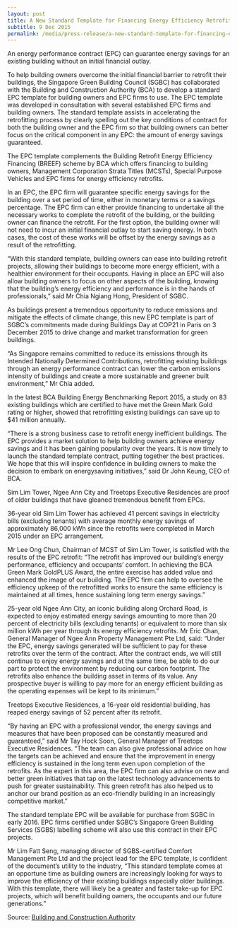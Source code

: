 ```yaml
---
layout: post
title: A New Standard Template for Financing Energy Efficiency Retrofits for Buildings
subtitle: 9 Dec 2015
permalink: /media/press-release/a-new-standard-template-for-financing-energy-efficiency-retrofits-for-buildings
---
```


An energy performance contract (EPC) can guarantee energy savings for an existing building without an initial financial outlay.

To help building owners overcome the initial financial barrier to retrofit their buildings, the Singapore Green Building Council (SGBC) has collaborated with the Building and Construction Authority (BCA) to develop a standard EPC template for building owners and EPC firms to use. The EPC template was developed in consultation with several established EPC firms and building owners. The standard template assists in accelerating the retrofitting process by clearly spelling out the key conditions of contract for both the building owner and the EPC firm so that building owners can better focus on the critical component in any EPC: the amount of energy savings guaranteed.

The EPC template complements the Building Retrofit Energy Efficiency Financing (BREEF) scheme by BCA which offers financing to building owners, Management Corporation Strata Titles (MCSTs), Special Purpose Vehicles and EPC firms for energy efficiency retrofits.

In an EPC, the EPC firm will guarantee specific energy savings for the building over a set period of time, either in monetary terms or a savings percentage. The EPC firm can either provide financing to undertake all the necessary works to complete the retrofit of the building, or the building owner can finance the retrofit. For the first option, the building owner will not need to incur an initial financial outlay to start saving energy. In both cases, the cost of these works will be offset by the energy savings as a result of the retrofitting. 

“With this standard template, building owners can ease into building retrofit projects, allowing their buildings to become more energy efficient, with a healthier environment for their occupants. Having in place an EPC will also allow building owners to focus on other aspects of the building, knowing that the building’s energy efficiency and performance is in the hands of professionals,” said Mr Chia Ngiang Hong, President of SGBC. 

As buildings present a tremendous opportunity to reduce emissions and mitigate the effects of climate change, this new EPC template is part of SGBC’s commitments made during Buildings Day at COP21 in Paris on 3 December 2015 to drive change and market transformation for green buildings.

“As Singapore remains committed to reduce its emissions through its Intended Nationally Determined Contributions, retrofitting existing buildings through an energy performance contract can lower the carbon emissions intensity of buildings and create a more sustainable and greener built environment,” Mr Chia added.

In the latest BCA Building Energy Benchmarking Report 2015, a study on 83 existing buildings which are certified to have met the Green Mark Gold rating or higher, showed that retrofitting existing buildings can save up to $41 million annually. 

“There is a strong business case to retrofit energy inefficient buildings. The EPC provides a market solution to help building owners achieve energy savings and it has been gaining popularity over the years. It is now timely to launch the standard template contract, putting together the best practices. We hope that this will inspire confidence in building owners to make the decision to embark on energysaving initiatives,” said Dr John Keung, CEO of BCA. 

Sim Lim Tower, Ngee Ann City and Treetops Executive Residences are proof of older buildings that have gleaned tremendous benefit from EPCs. 

36-year old Sim Lim Tower has achieved 41 percent savings in electricity bills (excluding tenants) with average monthly energy savings of approximately 86,000 kWh since the retrofits were completed in March 2015 under an EPC arrangement. 

Mr Lee Ong Chun, Chairman of MCST of Sim Lim Tower, is satisfied with the results of the EPC retrofit: “The retrofit has improved our building’s energy performance, efficiency and occupants’ comfort. In achieving the BCA Green Mark GoldPLUS Award, the entire exercise has added value and enhanced the image of our building. The EPC firm can help to oversee the efficiency upkeep of the retrofitted works to ensure the same efficiency is maintained at all times, hence sustaining long term energy savings.”

25-year old Ngee Ann City, an iconic building along Orchard Road, is expected to enjoy estimated energy savings amounting to more than 20 percent of electricity bills (excluding tenants) or equivalent to more than six million kWh per year through its energy efficiency retrofits. Mr Eric Chan, General Manager of Ngee Ann Property Management Pte Ltd, said: “Under the EPC, energy savings generated will be sufficient to pay for these retrofits over the term of the contract. After the contract ends, we will still continue to enjoy energy savings and at the same time, be able to do our part to protect the environment by reducing our carbon footprint. The retrofits also enhance the building asset in terms of its value. Any prospective buyer is willing to pay more for an energy efficient building as the operating expenses will be kept to its minimum.” 

Treetops Executive Residences, a 16-year old residential building, has reaped energy savings of 52 percent after its retrofit.

“By having an EPC with a professional vendor, the energy savings and measures that have been proposed can be constantly measured and guaranteed,” said Mr Tay Hock Soon, General Manager of Treetops Executive Residences. “The team can also give professional advice on how the targets can be achieved and ensure that the improvement in energy efficiency is sustained in the long term even upon completion of the retrofits. As the expert in this area, the EPC firm can also advise on new and better green initiatives that tap on the latest technology advancements to push for greater sustainability. This green retrofit has also helped us to anchor our brand position as an eco-friendly building in an increasingly competitive market.” 

The standard template EPC will be available for purchase from SGBC in early 2016. EPC firms certified under SGBC’s Singapore Green Building Services (SGBS) labelling scheme will also use this contract in their EPC projects.

Mr Lim Fatt Seng, managing director of SGBS-certified Comfort Management Pte Ltd and the project lead for the EPC template, is confident of the document’s utility to the industry, “This standard template comes at an opportune time as building owners are increasingly looking for ways to improve the efficiency of their existing buildings especially older buildings. With this template, there will likely be a greater and faster take-up for EPC projects, which will benefit building owners, the occupants and our future generations.” 

Source: [<a href="https://www.bca.gov.sg/Newsroom/others/SGBC-BCA_ECP_Media_Release(NoContacts).pdf" target="_blank">Building and Construction Authority</a>](https://www.bca.gov.sg/Newsroom/others/SGBC-BCA_ECP_Media_Release(NoContacts).pdf)

